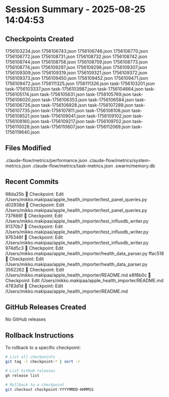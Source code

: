 # Session Summary - 2025-08-25 14:04:53

## Checkpoints Created
1756103234.json
1756106743.json
1756106748.json
1756106770.json
1756106772.json
1756108731.json
1756108732.json
1756108742.json
1756108744.json
1756108758.json
1756108759.json
1756108773.json
1756108774.json
1756109297.json
1756109298.json
1756109307.json
1756109309.json
1756109319.json
1756109321.json
1756109372.json
1756109373.json
1756109450.json
1756109452.json
1756109471.json
1756109472.json
1756111325.json
1756111326.json
task-1756103201.json
task-1756103337.json
task-1756103987.json
task-1756104664.json
task-1756105174.json
task-1756105631.json
task-1756105769.json
task-1756106020.json
task-1756106353.json
task-1756106584.json
task-1756106726.json
task-1756106928.json
task-1756107289.json
task-1756107735.json
task-1756107811.json
task-1756108108.json
task-1756108521.json
task-1756109041.json
task-1756109102.json
task-1756109160.json
task-1756109217.json
task-1756109702.json
task-1756110028.json
task-1756110607.json
task-1756112069.json
task-1756119640.json

## Files Modified
.claude-flow/metrics/performance.json
.claude-flow/metrics/system-metrics.json
.claude-flow/metrics/task-metrics.json
.swarm/memory.db

## Recent Commits
98da25b 🔖 Checkpoint: Edit /Users/mikko.makipaa/apple_health_importer/test_panel_queries.py
d02938d 🔖 Checkpoint: Edit /Users/mikko.makipaa/apple_health_importer/test_panel_queries.py
737666f 🔖 Checkpoint: Edit /Users/mikko.makipaa/apple_health_importer/test_influxdb_writer.py
91370b7 🔖 Checkpoint: Edit /Users/mikko.makipaa/apple_health_importer/test_influxdb_writer.py
976346f 🔖 Checkpoint: Edit /Users/mikko.makipaa/apple_health_importer/test_influxdb_writer.py
974d5c3 🔖 Checkpoint: Edit /Users/mikko.makipaa/apple_health_importer/health_data_parser.py
ffac518 🔖 Checkpoint: Edit /Users/mikko.makipaa/apple_health_importer/health_data_parser.py
3562262 🔖 Checkpoint: Edit /Users/mikko.makipaa/apple_health_importer/README.md
e8f8b0c 🔖 Checkpoint: Edit /Users/mikko.makipaa/apple_health_importer/README.md
4783d1d 🔖 Checkpoint: Edit /Users/mikko.makipaa/apple_health_importer/README.md

## GitHub Releases Created
No GitHub releases

## Rollback Instructions
To rollback to a specific checkpoint:
```bash
# List all checkpoints
git tag -l checkpoint-* | sort -r

# List GitHub releases
gh release list

# Rollback to a checkpoint
git checkout checkpoint-YYYYMMDD-HHMMSS
```

